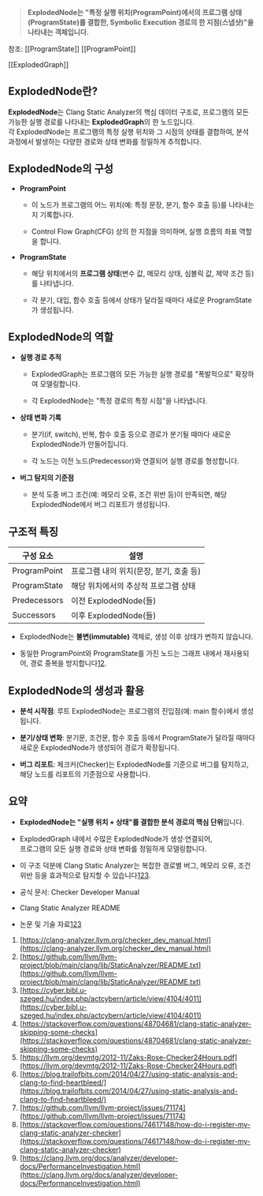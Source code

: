 
> **ExplodedNode는 "특정 실행 위치(ProgramPoint)에서의 프로그램 상태(ProgramState)를 결합한, Symbolic Execution 경로의 한 지점(스냅샷)"을 나타내는 객체입니다.**

참조:
[[ProgramState]]
[[ProgramPoint]]

[[ExplodedGraph]]
## ExplodedNode란?

**ExplodedNode**는 Clang Static Analyzer의 핵심 데이터 구조로, 프로그램의 모든 가능한 실행 경로를 나타내는 **ExplodedGraph**의 한 노드입니다.  
각 ExplodedNode는 프로그램의 특정 실행 위치와 그 시점의 상태를 결합하여, 분석 과정에서 발생하는 다양한 경로와 상태 변화를 정밀하게 추적합니다.

## ExplodedNode의 구성

- **ProgramPoint**
    
    - 이 노드가 프로그램의 어느 위치(예: 특정 문장, 분기, 함수 호출 등)를 나타내는지 기록합니다.
        
    - Control Flow Graph(CFG) 상의 한 지점을 의미하며, 실행 흐름의 좌표 역할을 합니다.
        
- **ProgramState**
    
    - 해당 위치에서의 **프로그램 상태**(변수 값, 메모리 상태, 심볼릭 값, 제약 조건 등)를 나타냅니다.
        
    - 각 분기, 대입, 함수 호출 등에서 상태가 달라질 때마다 새로운 ProgramState가 생성됩니다.
        

## ExplodedNode의 역할

- **실행 경로 추적**
    
    - ExplodedGraph는 프로그램의 모든 가능한 실행 경로를 "폭발적으로" 확장하여 모델링합니다.
        
    - 각 ExplodedNode는 "특정 경로의 특정 시점"을 나타냅니다.
        
- **상태 변화 기록**
    
    - 분기(if, switch), 반복, 함수 호출 등으로 경로가 분기될 때마다 새로운 ExplodedNode가 만들어집니다.
        
    - 각 노드는 이전 노드(Predecessor)와 연결되어 실행 경로를 형성합니다.
        
- **버그 탐지의 기준점**
    
    - 분석 도중 버그 조건(예: 메모리 오류, 조건 위반 등)이 만족되면, 해당 ExplodedNode에서 버그 리포트가 생성됩니다.
        

## 구조적 특징

|구성 요소|설명|
|---|---|
|ProgramPoint|프로그램 내의 위치(문장, 분기, 호출 등)|
|ProgramState|해당 위치에서의 추상적 프로그램 상태|
|Predecessors|이전 ExplodedNode(들)|
|Successors|이후 ExplodedNode(들)|

- ExplodedNode는 **불변(immutable)** 객체로, 생성 이후 상태가 변하지 않습니다.
    
- 동일한 ProgramPoint와 ProgramState를 가진 노드는 그래프 내에서 재사용되어, 경로 중복을 방지합니다[1](https://clang-analyzer.llvm.org/checker_dev_manual.html)[2](https://github.com/llvm/llvm-project/blob/main/clang/lib/StaticAnalyzer/README.txt).
    

## ExplodedNode의 생성과 활용

- **분석 시작점**: 루트 ExplodedNode는 프로그램의 진입점(예: main 함수)에서 생성됩니다.
    
- **분기/상태 변화**: 분기문, 조건문, 함수 호출 등에서 ProgramState가 달라질 때마다 새로운 ExplodedNode가 생성되어 경로가 확장됩니다.
    
- **버그 리포트**: 체크커(Checker)는 ExplodedNode를 기준으로 버그를 탐지하고, 해당 노드를 리포트의 기준점으로 사용합니다.
    

## 요약

- **ExplodedNode는 "실행 위치 + 상태"를 결합한 분석 경로의 핵심 단위**입니다.
    
- ExplodedGraph 내에서 수많은 ExplodedNode가 생성·연결되어,  
    프로그램의 모든 실행 경로와 상태 변화를 정밀하게 모델링합니다.
    
- 이 구조 덕분에 Clang Static Analyzer는 복잡한 경로별 버그, 메모리 오류, 조건 위반 등을 효과적으로 탐지할 수 있습니다[1](https://clang-analyzer.llvm.org/checker_dev_manual.html)[2](https://github.com/llvm/llvm-project/blob/main/clang/lib/StaticAnalyzer/README.txt)[3](https://cyber.bibl.u-szeged.hu/index.php/actcybern/article/view/4104/4011).
    
- 공식 문서: Checker Developer Manual
    
- Clang Static Analyzer README
    
- 논문 및 기술 자료[1](https://clang-analyzer.llvm.org/checker_dev_manual.html)[2](https://github.com/llvm/llvm-project/blob/main/clang/lib/StaticAnalyzer/README.txt)[3](https://cyber.bibl.u-szeged.hu/index.php/actcybern/article/view/4104/4011)
    

1. [https://clang-analyzer.llvm.org/checker_dev_manual.html](https://clang-analyzer.llvm.org/checker_dev_manual.html)
2. [https://github.com/llvm/llvm-project/blob/main/clang/lib/StaticAnalyzer/README.txt](https://github.com/llvm/llvm-project/blob/main/clang/lib/StaticAnalyzer/README.txt)
3. [https://cyber.bibl.u-szeged.hu/index.php/actcybern/article/view/4104/4011](https://cyber.bibl.u-szeged.hu/index.php/actcybern/article/view/4104/4011)
4. [https://stackoverflow.com/questions/48704681/clang-static-analyzer-skipping-some-checks](https://stackoverflow.com/questions/48704681/clang-static-analyzer-skipping-some-checks)
5. [https://llvm.org/devmtg/2012-11/Zaks-Rose-Checker24Hours.pdf](https://llvm.org/devmtg/2012-11/Zaks-Rose-Checker24Hours.pdf)
6. [https://blog.trailofbits.com/2014/04/27/using-static-analysis-and-clang-to-find-heartbleed/](https://blog.trailofbits.com/2014/04/27/using-static-analysis-and-clang-to-find-heartbleed/)
7. [https://github.com/llvm/llvm-project/issues/71174](https://github.com/llvm/llvm-project/issues/71174)
8. [https://stackoverflow.com/questions/74617148/how-do-i-register-my-clang-static-analyzer-checker](https://stackoverflow.com/questions/74617148/how-do-i-register-my-clang-static-analyzer-checker)
9. [https://clang.llvm.org/docs/analyzer/developer-docs/PerformanceInvestigation.html](https://clang.llvm.org/docs/analyzer/developer-docs/PerformanceInvestigation.html)
